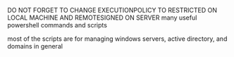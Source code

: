 DO NOT FORGET TO CHANGE EXECUTIONPOLICY TO RESTRICTED ON LOCAL MACHINE AND REMOTESIGNED ON SERVER
many useful powershell commands and scripts

most of the scripts are for managing windows servers, active directory, and domains in general